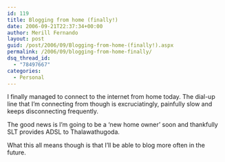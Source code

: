 ```yaml
---
id: 119
title: Blogging from home (finally!)
date: 2006-09-21T22:37:34+00:00
author: Merill Fernando
layout: post
guid: /post/2006/09/Blogging-from-home-(finally!).aspx
permalink: /2006/09/blogging-from-home-finally/
dsq_thread_id:
  - "78497667"
categories:
  - Personal
---
```

<p>I finally managed to connect to the internet from home today. The dial-up line that I&rsquo;m connecting from though is excruciatingly, painfully slow and keeps disconnecting frequently. </p>
<p>The good news is I&rsquo;m going to be a &lsquo;new home owner&rsquo; soon and thankfully SLT provides ADSL to Thalawathugoda.</p>
<p>What this all means though is that I&rsquo;ll be able to blog more often in the future.</p>